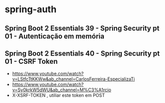 # spring-auth

## Spring Boot 2 Essentials 39 - Spring Security pt 01 - Autenticação em memória

## Spring Boot 2 Essentials 40 - Spring Security pt 01 - CSRF Token
- https://www.youtube.com/watch?v=LStfcTtKKWw&ab_channel=CarlosFerreira-EspecializaTi
- https://www.youtube.com/watch?v=Sy0krkW5dWU&ab_channel=M%C3%A1rcio
- X-XSRF-TOKEN , utiliar este token em POST
